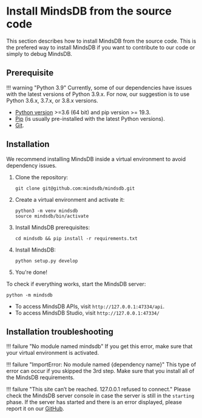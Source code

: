 # Install MindsDB from the source code

This section describes how to install MindsDB from the source code. This is the prefered way to install MindsDB if you want to contribute to our code or simply to debug MindsDB.

## Prerequisite

!!! warning "Python 3.9"
    Currently, some of our dependencies have issues with the latest versions of Python 3.9.x. For now, our suggestion is to use Python 3.6.x, 3.7.x, or 3.8.x versions.

* [Python version](https://www.python.org/downloads/) >=3.6 (64 bit) and pip version >= 19.3.
* [Pip](https://pip.pypa.io/en/stable/installing/) (is usually pre-installed with the latest Python versions).
* [Git](https://git-scm.com/).

## Installation

We recommend installing MindsDB inside a virtual environment to avoid dependency issues.

1. Clone the repository:

    ```
    git clone git@github.com:mindsdb/mindsdb.git
    ```

2. Create a virtual environment and activate it:

    ```
    python3 -m venv mindsdb
    source mindsdb/bin/activate
    ```

3. Install MindsDB prerequisites:

    ```
    cd mindsdb && pip install -r requirements.txt
    ```

4. Install MindsDB:

    ```
    python setup.py develop
    ```

5. You're done!

To check if everything works, start the MindsDB server:

```
python -m mindsdb
```

* To access MindsDB APIs, visit `http://127.0.0.1:47334/api`.
* To access MindsDB Studio, visit  `http://127.0.0.1:47334/`


## Installation troubleshooting

!!! failure "No module named mindsdb"
    If you get this error, make sure that your virtual environment is activated.

!!! failure "ImportError: No module named {dependency name}"
    This type of error can occur if you skipped the 3rd step. Make sure that you install all of the MindsDB requirements.

!!! failure "This site can’t be reached. 127.0.0.1 refused to connect."
    Please check the MindsDB server console in case the server is still in the `starting` phase. If the server has started and there is an error displayed, please
    report it on our [GitHub](https://github.com/mindsdb/mindsdb/issues).

